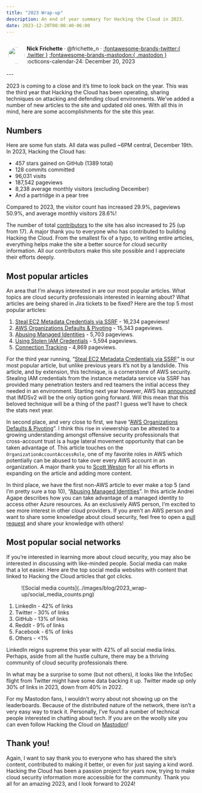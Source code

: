 ```yaml
---
title: "2023 Wrap-up"
description: An end of year summary for Hacking the Cloud in 2023.
date: 2023-12-20T00:00:40-06:00
---
```

<aside markdown style="display:flex">
  <p><img src="https://avatars.githubusercontent.com/u/10386884?v=4" style="width:44px;height:44px;margin:5px;border-radius:100%"></img></p>

  <span>__Nick Frichette__ · @frichette_n · <a href="https://twitter.com/Frichette_n">:fontawesome-brands-twitter:{ .twitter }</a> <a href="https://fosstodon.org/@frichetten">:fontawesome-brands-mastodon:{ .mastodon }</a></span>
  <br>
  <span>
    :octicons-calendar-24: December 20, 2023
  </span>
</aside>
---

2023 is coming to a close and it’s time to look back on the year. This was the third year that Hacking the Cloud has been operating, sharing techniques on attacking and defending cloud environments. We’ve added a number of new articles to the site and updated old ones. With all this in mind, here are some accomplishments for the site this year.

## Numbers

Here are some fun stats. All data was pulled ~6PM central, December 19th. In 2023, Hacking the Cloud has:

- 457 stars gained on GitHub (1389 total)
- 128 commits committed
- 96,031 visits
- 187,542 pageviews
- 8,238 average monthly visitors (excluding December)
- And a partridge in a pear tree

Compared to 2023, the visitor count has increased 29.9%, pageviews 50.9%, and average monthly visitors 28.6%!

The number of total [contributors](https://github.com/Hacking-the-Cloud/hackingthe.cloud/graphs/contributors) to the site has also increased to 25 (up from 17). A major thank you to everyone who has contributed to building Hacking the Cloud. From the smallest fix of a typo, to writing entire articles, everything helps make the site a better source for cloud security information. All our contributors make this site possible and I appreciate their efforts deeply.

## Most popular articles

An area that I’m always interested in are our most popular articles. What topics are cloud security professionals interested in learning about? What articles are being shared in Jira tickets to be fixed? Here are the top 5 most popular articles:

1. [Steal EC2 Metadata Credentials via SSRF](https://hackingthe.cloud/aws/exploitation/ec2-metadata-ssrf/) - 16,234 pageviews!
2. [AWS Organizations Defaults & Pivoting](https://hackingthe.cloud/aws/general-knowledge/aws_organizations_defaults/) - 15,343 pageviews.
3. [Abusing Managed Identities](https://hackingthe.cloud/azure/abusing-managed-identities/) - 5,703 pageviews.
4. [Using Stolen IAM Credentials](https://hackingthe.cloud/aws/general-knowledge/using_stolen_iam_credentials/) - 5,594 pageviews.
5. [Connection Tracking](https://hackingthe.cloud/aws/general-knowledge/connection-tracking/) - 4,869 pageviews.

For the third year running, “[Steal EC2 Metadata Credentials via SSRF](https://hackingthe.cloud/aws/exploitation/ec2-metadata-ssrf/)” is our most popular article, but unlike previous years it’s not by a landslide. This article, and by extension, this technique, is a cornerstone of AWS security. Stealing IAM credentials from the instance metadata service via SSRF has provided many penetration testers and red teamers the initial access they needed in an environment. Starting next year however, AWS has [announced](https://aws.amazon.com/blogs/aws/amazon-ec2-instance-metadata-service-imdsv2-by-default/) that IMDSv2 will be the only option going forward. Will this mean that this beloved technique will be a thing of the past? I guess we’ll have to check the stats next year.

In second place, and very close to first, we have “[AWS Organizations Defaults & Pivoting](https://hackingthe.cloud/aws/general-knowledge/aws_organizations_defaults/)”. I think this rise in viewership can be attested to a growing understanding amongst offensive security professionals that cross-account trust is a huge lateral movement opportunity that can be taken advantage of. This article touches on the `OrganizationAccountAccessRole`, one of my favorite roles in AWS which potentially can be abused to take over every AWS account in an organization. A major thank you to [Scott Weston](https://www.linkedin.com/in/webbinroot/) for all his efforts in expanding on the article and adding more content.

In third place, we have the first non-AWS article to ever make a top 5 (and I’m pretty sure a top 10), “[Abusing Managed Identities](https://hackingthe.cloud/azure/abusing-managed-identities/)”. In this article Andrei Agape describes how you can take advantage of a managed identity to access other Azure resources. As an exclusively AWS person, I’m excited to see more interest in other cloud providers. If you aren’t an AWS person and want to share some knowledge about cloud security, feel free to open a [pull request](https://github.com/Hacking-the-Cloud/hackingthe.cloud/pulls) and share your knowledge with others!

## Most popular social networks

If you’re interested in learning more about cloud security, you may also be interested in discussing with like-minded people. Social media can make that a lot easier. Here are the top social media websites with content that linked to Hacking the Cloud articles that got clicks.

<figure markdown="1">
![Social media counts](../images/blog/2023_wrap-up/social_media_counts.png)
</figure>

1. LinkedIn - 42% of links
2. Twitter - 30% of links
3. GitHub - 13% of links
4. Reddit - 9% of links
5. Facebook - 6% of links
6. Others - <1%

LinkedIn reigns supreme this year with 42% of all social media links. Perhaps, aside from all the hustle culture, there may be a thriving community of cloud security professionals there.

In what may be a surprise to some (but not others), it looks like the InfoSec flight from Twitter might have some data backing it up. Twitter made up only 30% of links in 2023, down from 40% in 2022. 

For my Mastodon fans, I wouldn’t worry about not showing up on the leaderboards. Because of the distributed nature of the network, there isn’t a very easy way to track it. Personally, I’ve found a number of technical people interested in chatting about tech. If you are on the woolly site you can even follow Hacking the Cloud on [Mastodon](https://infosec.exchange/@hackingthecloud)!

## Thank you!

Again, I want to say thank you to everyone who has shared the site’s content, contributed to making it better, or even for just saying a kind word. Hacking the Cloud has been a passion project for years now, trying to make cloud security information more accessible for the community. Thank you all for an amazing 2023, and I look forward to 2024!
